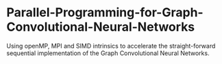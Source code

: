 # Parallel-Programming-for-Graph-Convolutional-Neural-Networks
Using openMP, MPI and SIMD intrinsics to accelerate the straight-forward sequential implementation of the Graph Convolutional Neural Networks.
